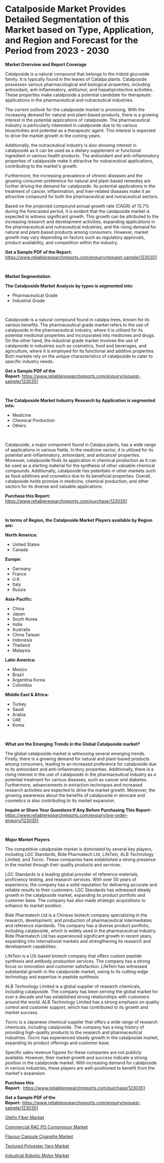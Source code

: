 <p><h1>Catalposide Market Provides Detailed Segmentation of this Market based on Type, Application, and Region and Forecast for the Period from 2023 - 2030</h1></p><p><strong>Market Overview and Report Coverage</strong></p>
<p><p>Catalposide is a natural compound that belongs to the iridoid glucoside family. It is typically found in the leaves of Catalpa plants. Catalposide possesses various pharmacological and biological properties, including antioxidant, anti-inflammatory, antitumor, and hepatoprotective activities. These properties make catalposide a potential candidate for therapeutic applications in the pharmaceutical and nutraceutical industries.</p><p>The current outlook for the catalposide market is promising. With the increasing demand for natural and plant-based products, there is a growing interest in the potential applications of catalposide. The pharmaceutical industry is particularly interested in catalposide due to its various bioactivities and potential as a therapeutic agent. This interest is expected to drive the market growth in the coming years.</p><p>Additionally, the nutraceutical industry is also showing interest in catalposide as it can be used as a dietary supplement or functional ingredient in various health products. The antioxidant and anti-inflammatory properties of catalposide make it attractive for nutraceutical applications, contributing to the market's growth.</p><p>Furthermore, the increasing prevalence of chronic diseases and the growing consumer preference for natural and plant-based remedies are further driving the demand for catalposide. Its potential applications in the treatment of cancer, inflammation, and liver-related diseases make it an attractive compound for both the pharmaceutical and nutraceutical sectors.</p><p>Based on the projected compound annual growth rate (CAGR) of 13.7% during the forecasted period, it is evident that the catalposide market is expected to witness significant growth. This growth can be attributed to the increasing research and development activities, expanding applications in the pharmaceutical and nutraceutical industries, and the rising demand for natural and plant-based products among consumers. However, market growth may vary depending on factors such as regulatory approvals, product availability, and competition within the industry.</p></p>
<p><strong>Get a Sample PDF of the Report:</strong> <a href="https://www.reliableresearchreports.com/enquiry/request-sample/1230351">https://www.reliableresearchreports.com/enquiry/request-sample/1230351</a></p>
<p>&nbsp;</p>
<p><strong>Market Segmentation</strong></p>
<p><strong>The Catalposide Market Analysis by types is segmented into:</strong></p>
<p><ul><li>Pharmaceutical Grade</li><li>Industrial Grade</li></ul></p>
<p>&nbsp;</p>
<p><p>Catalposide is a natural compound found in catalpa trees, known for its various benefits. The pharmaceutical grade market refers to the use of catalposide in the pharmaceutical industry, where it is utilized for its potential medicinal properties and incorporated into medicines and drugs. On the other hand, the industrial grade market involves the use of catalposide in industries such as cosmetics, food and beverages, and agriculture, where it is employed for its functional and additive properties. Both markets rely on the unique characteristics of catalposide to cater to specific industry needs.</p></p>
<p><strong>Get a Sample PDF of the Report:</strong>&nbsp;<a href="https://www.reliableresearchreports.com/enquiry/request-sample/1230351">https://www.reliableresearchreports.com/enquiry/request-sample/1230351</a></p>
<p>&nbsp;</p>
<p><strong>The Catalposide Market Industry Research by Application is segmented into:</strong></p>
<p><ul><li>Medicine</li><li>Chemical Production</li><li>Others</li></ul></p>
<p>&nbsp;</p>
<p><p>Catalposide, a major component found in Catalpa plants, has a wide range of applications in various fields. In the medicine sector, it is utilized for its potential anti-inflammatory, antioxidant, and anticancer properties. Moreover, catalposide finds its application in chemical production as it can be used as a starting material for the synthesis of other valuable chemical compounds. Additionally, catalposide has potentials in other markets such as food additives and cosmetics due to its beneficial properties. Overall, catalposide holds promise in medicine, chemical production, and other sectors for its diverse and valuable applications.</p></p>
<p><strong>Purchase this Report:</strong>&nbsp; <a href="https://www.reliableresearchreports.com/purchase/1230351">https://www.reliableresearchreports.com/purchase/1230351</a></p>
<p>&nbsp;</p>
<p><strong>In terms of Region, the Catalposide Market Players available by Region are:</strong></p>
<p>
    <p> <strong> North America: </strong>
        <ul>
            <li>United States</li>
            <li>Canada</li>
        </ul>
        </p> 
    <p> <strong> Europe: </strong>
        <ul>
            <li>Germany</li>
            <li>France</li>
            <li>U.K.</li>
            <li>Italy</li>
            <li>Russia</li>
        </ul>
        </p> 
    <p> <strong> Asia-Pacific: </strong>
        <ul>
            <li>China</li>
            <li>Japan</li>
            <li>South Korea</li>
            <li>India</li>
            <li>Australia</li>
            <li>China Taiwan</li>
            <li>Indonesia</li>
            <li>Thailand</li>
            <li>Malaysia</li>
        </ul>
        </p> 
    <p> <strong> Latin America: </strong>
        <ul>
            <li>Mexico</li>
            <li>Brazil</li>
            <li>Argentina Korea</li>
            <li>Colombia</li>
        </ul>
        </p> 
    <p> <strong> Middle East & Africa: </strong>
        <ul>
            <li>Turkey</li>
            <li>Saudi</li>
            <li>Arabia</li>
            <li>UAE</li>
            <li>Korea</li>
        </ul>
    </p>
    </p>
<p>&nbsp;</p>
<p><strong>What are the Emerging Trends in the Global Catalposide market?</strong></p>
<p><p>The global catalposide market is witnessing several emerging trends. Firstly, there is a growing demand for natural and plant-based products among consumers, leading to an increased preference for catalposide due to its antioxidant and anti-inflammatory properties. Additionally, there is a rising interest in the use of catalposide in the pharmaceutical industry as a potential treatment for various diseases, such as cancer and diabetes. Furthermore, advancements in extraction techniques and increased research activities are expected to drive the market growth. Moreover, the growing awareness about the benefits of catalposide in skincare and cosmetics is also contributing to its market expansion.</p></p>
<p><strong>Inquire or Share Your Questions If Any Before Purchasing This Report</strong>- <a href="https://www.reliableresearchreports.com/enquiry/pre-order-enquiry/1230351">https://www.reliableresearchreports.com/enquiry/pre-order-enquiry/1230351</a></p>
<p>&nbsp;</p>
<p><strong>Major Market Players</strong></p>
<p><p>The competitive catalposide market is dominated by several key players, including LGC Standards, Bide Pharmatech Ltd, LifeTein, ALB Technology Limited, and Tocric. These companies have established a strong presence in the market through their quality products and services.</p><p>LGC Standards is a leading global provider of reference materials, proficiency testing, and research services. With over 50 years of experience, the company has a solid reputation for delivering accurate and reliable results to their customers. LGC Standards has witnessed steady growth in the catalposide market, expanding its product portfolio and customer base. The company has also made strategic acquisitions to enhance its market position.</p><p>Bide Pharmatech Ltd is a Chinese biotech company specializing in the research, development, and production of pharmaceutical intermediates and reference standards. The company has a diverse product portfolio, including catalposide, which is widely used in the pharmaceutical industry. Bide Pharmatech Ltd has experienced significant growth in recent years, expanding into international markets and strengthening its research and development capabilities.</p><p>LifeTein is a US-based biotech company that offers custom peptide synthesis and antibody production services. The company has a strong focus on innovation and customer satisfaction. LifeTein has witnessed substantial growth in the catalposide market, owing to its cutting-edge technology and expertise in peptide synthesis.</p><p>ALB Technology Limited is a global supplier of research chemicals, including catalposide. The company has been serving the global market for over a decade and has established strong relationships with customers around the world. ALB Technology Limited has a strong emphasis on quality control and customer support, which has contributed to its growth and market success.</p><p>Tocric is a Japanese chemical supplier that offers a wide range of research chemicals, including catalposide. The company has a long history of providing high-quality products to the research and pharmaceutical industries. Tocric has experienced steady growth in the catalposide market, expanding its product offerings and customer base.</p><p>Specific sales revenue figures for these companies are not publicly available. However, their market growth and success indicate a strong position in the catalposide market. With increasing demand for catalposide in various industries, these players are well-positioned to benefit from the market's expansion.</p></p>
<p><strong>Purchase this Report:</strong>&nbsp;&nbsp;<a href="https://www.reliableresearchreports.com/purchase/1230351">https://www.reliableresearchreports.com/purchase/1230351</a></p>
<p></p>
<p><strong>Get a Sample PDF of the Report:</strong>&nbsp;<a href="https://www.reliableresearchreports.com/enquiry/request-sample/1230351">https://www.reliableresearchreports.com/enquiry/request-sample/1230351</a></p>
<p><p><a href="https://github.com/tamvrosiya/Market-Research-Report-List-1/blob/main/olefin-fiber-market.md">Olefin Fiber Market</a></p><p><a href="https://medium.com/@kiannoel89776554/commercial-rac-pd-compressor-market-report-reveals-the-latest-trends-and-growth-opportunities-of-3fcf4f2c1f24">Commercial RAC PD Compressor Market</a></p><p><a href="https://medium.com/@avarobertson1969/flavour-capsule-cigarette-market-size-cagr-trends-2024-2030-5d37277da487">Flavour Capsule Cigarette Market</a></p><p><a href="https://github.com/gaydyna/Market-Research-Report-List-1/blob/main/textured-polyester-yarn-market.md">Textured Polyester Yarn Market</a></p><p><a href="https://medium.com/@ziansann43365/analyzing-industrial-robotic-motor-market-global-industry-perspective-and-forecast-2023-to-2030-ab45d2ba616c">Industrial Robotic Motor Market</a></p></p>